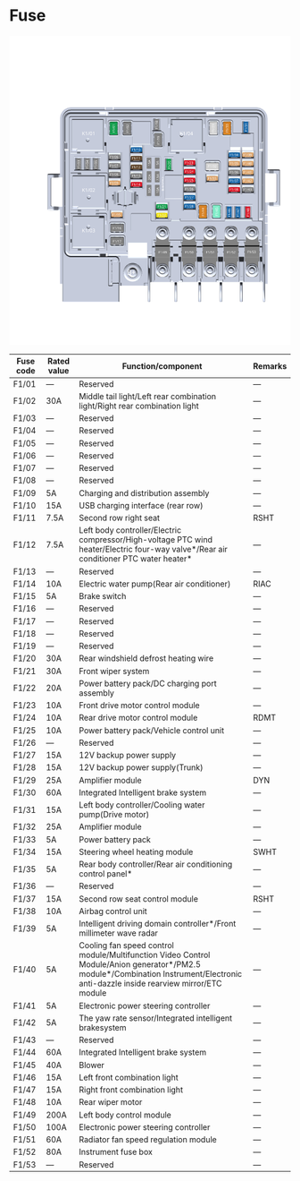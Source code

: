 # Fuse

![](images/G062280.svg)

| Fuse code | Rated value | Function/component | Remarks |
| ----------- | ----------- | ----------- | ----------- |
|F1/01|—|Reserved|—|
|F1/02|30A|Middle tail light/Left rear combination light/Right rear combination light|—|
|F1/03|—|Reserved|—|
|F1/04|—|Reserved|—|
|F1/05|—|Reserved|—|
|F1/06|—|Reserved|—|
|F1/07|—|Reserved|—|
|F1/08|—|Reserved|—|
|F1/09|5A|Charging and distribution assembly|—|
|F1/10|15A|USB charging interface (rear row)|—|
|F1/11|7.5A|Second row right seat|RSHT|
|F1/12|7.5A|Left body controller/Electric compressor/High-voltage PTC wind heater/Electric four-way valve*/Rear air conditioner PTC water heater*|—|
|F1/13|—|Reserved|—|
|F1/14|10A|Electric water pump(Rear air conditioner)|RIAC|
|F1/15|5A|Brake switch|—|
|F1/16|—|Reserved|—|
|F1/17|—|Reserved|—|
|F1/18|—|Reserved|—|
|F1/19|—|Reserved|—|
|F1/20|30A|Rear windshield defrost heating wire|—|
|F1/21|30A|Front wiper system|—|
|F1/22|20A|Power battery pack/DC charging port assembly|—|
|F1/23|10A|Front drive motor control module|—|
|F1/24|10A|Rear drive motor control module|RDMT|
|F1/25|10A|Power battery pack/Vehicle control unit|—|
|F1/26|—|Reserved|—|
|F1/27|15A|12V backup power supply|—|
|F1/28|15A|12V backup power supply(Trunk)|—|
|F1/29|25A|Amplifier module|DYN|
|F1/30|60A|Integrated Intelligent brake system|—|
|F1/31|15A|Left body controller/Cooling water pump(Drive motor)|—|
|F1/32|25A|Amplifier module|—|
|F1/33|5A|Power battery pack|—|
|F1/34|15A|Steering wheel heating module|SWHT|
|F1/35|5A|Rear body controller/Rear air conditioning control panel*|—|
|F1/36|—|Reserved|—|
|F1/37|15A|Second row seat control module|RSHT|
|F1/38|10A|Airbag control unit|—|
|F1/39|5A|Intelligent driving domain controller*/Front millimeter wave radar|—|
|F1/40|5A|Cooling fan speed control module/Multifunction Video Control Module/Anion generator*/PM2.5 module*/Combination Instrument/Electronic anti-dazzle inside rearview mirror/ETC module|—|
|F1/41|5A|Electronic power steering controller|—|
|F1/42|5A|The yaw rate sensor/Integrated intelligent brakesystem|—|
|F1/43|—|Reserved|—|
|F1/44|60A|Integrated Intelligent brake system|—|
|F1/45|40A|Blower|—|
|F1/46|15A|Left front combination light|—|
|F1/47|15A|Right front combination light|—|
|F1/48|10A|Rear wiper motor|—|
|F1/49|200A|Left body control module|—|
|F1/50|100A|Electronic power steering controller|—|
|F1/51|60A|Radiator fan speed regulation module|—|
|F1/52|80A|Instrument fuse box|—|
|F1/53|—|Reserved|—